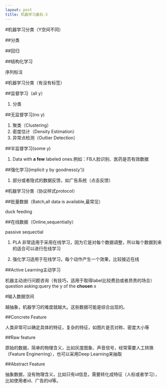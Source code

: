 ```yaml
---
layout: post
title: 机器学习基石-3
---
```


#机器学习分类（Y空间不同）

##分类

##回归

##结构化学习

序列标注

#机器学习分类（有没有标签）

##监督学习（all y）

1. 分类

##无监督学习(no y)

1. 聚类（Clustering）
2. 密度估计（Density Estimation）
3. 异常点检测（Outlier Detection）

##半监督学习(some y)

1. Data with **a few** labeled ones.例如：FB人脸识别、医药是否有效数据 

##强化学习(implicit y by goodness(y'))

1. 部分或者隐式的数据反馈，如广告系统（点击反馈）

#机器学习分类（协议样式protocol）

##批量数据（Batch,all data is available,最常见）

duck feeding

##在线数据（Online,sequentially）

passive sequectial

1. PLA 非常适用于采用在线学习，因为它是对每个数据调整，所以每个数据到来的适合可以进行在线学习

2. 强化学习适用于在线学习，每个动作产生一个效果，比较接近在线

##Active Learning主动学习

机器主动进行问题咨询（有技巧，适用于取得label比较费劲或者昂贵的场合） question asking:query the y of the **chosen** x

#输入数据空间

越抽象，机器学习的难度就越大。这些数据可能是综合出现的。

##Concrete Feature

人类非常可以确定具体的特征，复杂的特征，如图片是否对称、密度大小等

##Raw feature

原始的数据，简单的物理含义，比如灰度图象、声音信号，经常需要人工转换（Feature Enginerring），也可以采用Deep Learning来抽取

##Abstract Feature

抽象数据，没有物理含义，比如只有id信息，需要转化成特征（人标或者学习），比如使用者id、广告的id等。






